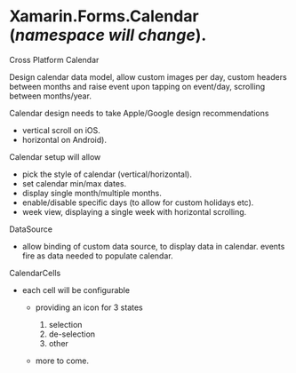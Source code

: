 # Xamarin.Forms.Calendar (*namespace will change*).

Cross Platform Calendar 

Design calendar data model, allow custom images per day, custom headers between months and raise event upon tapping on event/day, scrolling between months/year.

Calendar design needs to take Apple/Google design recommendations
  - vertical scroll on iOS.
  - horizontal on Android).
  
  
  
  
Calendar setup will allow
  - pick the style of calendar (vertical/horizontal).
  - set calendar min/max dates.
  - display single month/multiple months.
  - enable/disable specific days (to allow for custom holidays etc).
  - week view, displaying a single week with horizontal scrolling.

 DataSource
  - allow binding of custom data source, to display data in calendar.
    events fire as data needed to populate calendar.
 
  CalendarCells
  - each cell will be configurable
    * providing an icon for 3 states
      1. selection
      2. de-selection
      3. other
  
    * more to come.
